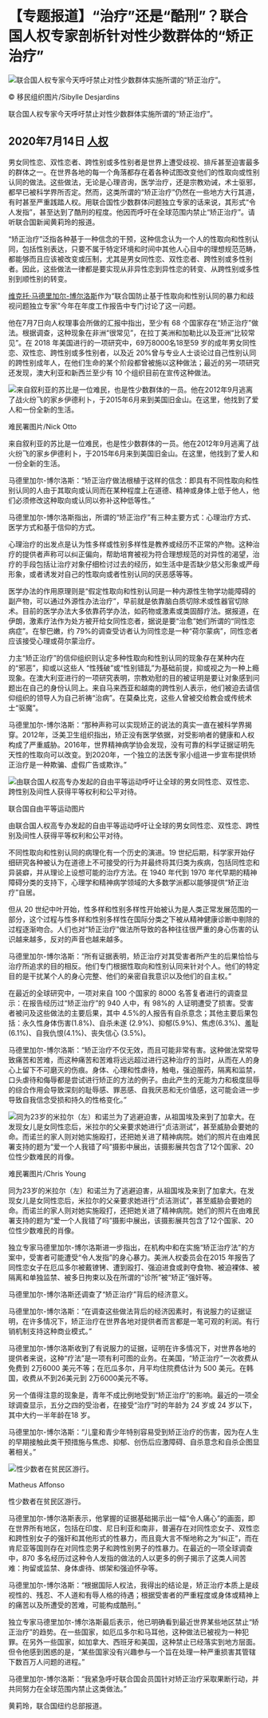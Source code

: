 # 【专题报道】“治疗”还是“酷刑”？联合国人权专家剖析针对性少数群体的“矫正治疗”

![联合国人权专家今天呼吁禁止对性少数群体实施所谓的“矫正治疗”。](https://global.unitednations.entermediadb.net/assets/mediadb/services/module/asset/downloads/preset/Libraries/Production+Library/2020-03-28-IOM-Mauritania-returnee.jpg/image1170x530cropped.jpg)

© 移民组织图片/Sibylle Desjardins

联合国人权专家今天呼吁禁止对性少数群体实施所谓的“矫正治疗”。

## 2020年7月14日 [人权](https://news.un.org/zh/news/topic/human-rights)

男女同性恋、双性恋者、跨性别或多性别者是世界上遭受歧视、排斥甚至迫害最多的群体之一。在世界各地的每一个角落都存在着各种试图改变他们的性取向或性别认同的做法。这些做法，无论是心理咨询，医学治疗，还是宗教劝诫，术士驱邪，都早已被科学界所否定。然而，这类所谓的“矫正治疗”仍然在一些地方大行其道，有时甚至严重践踏人权。用联合国性少数群体问题独立专家的话来说，其形式“令人发指”，甚至达到了酷刑的程度。他因而呼吁在全球范围内禁止“矫正治疗”。请听联合国新闻黄莉玲的报道。

“矫正治疗”泛指各种基于一种信念的干预，这种信念认为一个人的性取向和性别认同，包括性别表达，只要不属于特定环境和时间中其他人心目中的理想规范范畴，都能够而且应该被改变或压制，尤其是男女同性恋、双性恋者、跨性别或多性别者。因此，这些做法一律都是要实现从非异性恋到异性恋的转变、从跨性别或多性别到顺性别的转变。

[维克托·马德里加尔-博尔洛斯](https://www.ohchr.org/EN/Issues/SexualOrientationGender/Pages/VictorMadrigalBorloz.aspx)作为“联合国防止基于性取向和性别认同的暴力和歧视问题独立专家”今年在年度工作报告中专门讨论了这一问题。

他在7月7日向人权理事会所做的汇报中指出，至少有 68 个国家存在“矫正治疗”做法。根据调查，这种现象在非洲“很常见”，在拉丁美洲和加勒比以及亚洲“比较常见”。在 2018 年美国进行的一项研究中，69万8000名18至59 岁的成年男女同性恋、双性恋、跨性别或多性别者，以及近 20%曾与专业人士谈论过自己性别认同的跨性别成年人，在他们生命的某个阶段都曾被施以这种做法；最近的另一项研究还发现，澳大利亚和新西兰至少有 10 个组织目前在宣传这种做法。

![来自叙利亚的苏比是一位难民，也是性少数群体的一员。他在2012年9月逃离了战火纷飞的家乡伊德利卜，于2015年6月来到美国旧金山。在这里，他找到了爱人和一份全新的生活。](https://global.unitednations.entermediadb.net/assets/mediadb/services/module/asset/downloads/preset/assets/2019/06/17-06-19-subhi-san-francisco-lgbt-usa-syria.jpg/image1170x530cropped.jpg)

难民署图片/Nick Otto

来自叙利亚的苏比是一位难民，也是性少数群体的一员。他在2012年9月逃离了战火纷飞的家乡伊德利卜，于2015年6月来到美国旧金山。在这里，他找到了爱人和一份全新的生活。

马德里加尔-博尔洛斯：“矫正治疗做法根植于这样的信念：即具有不同性取向和性别认同的人由于其取向或认同而在某种程度上在道德、精神或身体上低于他人，他们必须修改这种取向或认同以弥补这种低等性。”

马德里加尔-博尔洛斯指出，所谓的“矫正治疗”有三种主要方式：心理治疗方式、医学方式和基于信仰的方式。

心理治疗的出发点是认为性多样或性别多样性是教养或经历不正常的产物。这种治疗的提供者声称可以纠正偏向，帮助培育被视为符合理想规范的对异性的渴望，治疗的手段包括让治疗对象仔细检讨过去的经历，如生活中是否缺少慈父形象或严母形象，或者诱发对自己的性取向或者性别认同的厌恶感等等。

医学办法的作用原理则是“假定性取向和性别认同是一种内源性生物学功能障碍的副产物，可以通过外源性办法治疗”，早前就是依靠脑白质切除术或性器官切除术。目前的医学办法大多依靠药学办法，如药物或激素或类固醇疗法。据报道，在伊朗，激素疗法作为处方被开给女同性恋者，据说是要“治愈”她们所谓的“同性恋病症”。在黎巴嫩，约 79%的调查受访者认为同性恋是一种“荷尔蒙病”，同性恋者应该接受心理或荷尔蒙治疗。

力主“矫正治疗”的信仰组织则认定多种性取向和性别认同的现象存在某种内在的“邪恶”，抑或以这些人 “性残破”或“性别错乱”为基础前提，抑或视之为一种上瘾现象。在澳大利亚进行的一项研究表明，宗教劝慰的目的被证明是要让对象感到问题出在自己的身份认同上。来自马来西亚和越南的跨性别人表示，他们被迫去请信仰组织的领导人为自己祈祷“治病”。在莫桑比克，这些人曾被交给教会或传统术士“驱魔”。

马德里加尔-博尔洛斯：“那种声称可以实现矫正的说法的真实一直在被科学界揭穿。2012年，泛美卫生组织指出，矫正没有医学依据，对受影响者的健康和人权构成了严重威胁。2016年，世界精神病学协会发现，没有可靠的科学证据证明先天性的性取向可以改变。到2020年，一个独立的法医专家小组进一步宣布提供矫正治疗是一种欺骗、虚假广告或欺诈。”

![由联合国人权高专办发起的自由平等运动呼吁让全球的男女同性恋、双性恋、跨性别及间性人获得平等权利和公平对待。](https://global.unitednations.entermediadb.net/assets/mediadb/services/module/asset/downloads/preset/assets/2019/06/06-05-19-idahot-trans-chine.jpg/image1170x530cropped.jpg)

联合国自由平等运动图片

由联合国人权高专办发起的自由平等运动呼吁让全球的男女同性恋、双性恋、跨性别及间性人获得平等权利和公平对待。

不同性取向和性别认同的病理化有一个历史的演进。19 世纪后期，科学家开始仔细研究各种被认为在道德上不可接受的行为并最终将其归类为疾病，包括同性恋和异装癖，并从理论上设想可能的治疗方法。在 1940 年代到 1970 年代早期的精神障碍分类的支持下，心理学和精神病学领域的大多数学派都以能够提供“矫正治疗”自居。

但从 20 世纪中叶开始，性多样和性别多样性开始被认为是人类正常发展范围的一部分，这个过程与性多样和性别多样性在国际分类之下被从精神健康诊断中剔除的过程逐渐吻合。人们也对“矫正治疗”做法所导致的各种往往很严重的身心伤害的认识越来越多，反对的声音也越来越多。

马德里加尔-博尔洛斯：“所有证据表明，矫正治疗对其受害者所产生的后果恰恰与治疗所追求的目的相反。他们专门根据性取向和性别认同来针对个人。他们的特定目的是干扰某个人的身心完整、他们的亲密自我意识以及他们的自主权。”

在最近的全球研究中，一项对来自 100 个国家的 8000 名答复者进行的调查显示：在报告经历过“矫正治疗”的 940 人中，有 98%的 人证明遭受了损害。受害者被问及这些做法的主要后果，其中 4.5%的人报告有自杀意念；其他主要后果包括：永久性身体伤害(1.8%)、自杀未遂 (2.9%)、抑郁(5.9%)、焦虑(6.3%)、羞耻(6.1%)、自我仇恨(4.1%)、丧失信心 (3.5%)。

马德里加尔-博尔洛斯：“矫正治疗不仅无效，而且可能非常有害。这种做法常常导致痛苦和苦难，而这种痛苦和苦难将远远超过进行这种治疗的当时，从而在人的身心上留下不可磨灭的伤痕。身体、心理和性虐待，触电，强迫服药，隔离和监禁，口头虐待和侮辱都是尝试进行矫正的方法的例子。由此产生的无能为力和极度屈辱的综合作用会导致深刻的耻辱感、罪恶感、自我厌恶和无价值感，这可能会进一步导致自我信念受损和持久的性格变化。”

![同为23岁的米拉尔（左）和诺兰为了逃避迫害，从祖国埃及来到了加拿大。在发现女儿是女同性恋后，米拉尔的父亲要求她进行“贞洁测试”，甚至威胁会要她的命。而诺兰的家人则对她实施殴打，还把她关进了精神病院。她们的照片在由难民署支持的题为“爱一个人我错了吗”摄影中展出，该摄影展共包含了12个国家、20位性少数难民的肖像。](https://global.unitednations.entermediadb.net/assets/mediadb/services/module/asset/downloads/preset/assets/2019/06/17-06-19-unhcr-jayu-004-lgbt-refugee.jpg/image1170x530cropped.jpg)

难民署图片/Chris Young

同为23岁的米拉尔（左）和诺兰为了逃避迫害，从祖国埃及来到了加拿大。在发现女儿是女同性恋后，米拉尔的父亲要求她进行“贞洁测试”，甚至威胁会要她的命。而诺兰的家人则对她实施殴打，还把她关进了精神病院。她们的照片在由难民署支持的题为“爱一个人我错了吗”摄影中展出，该摄影展共包含了12个国家、20位性少数难民的肖像。

独立专家马德里加尔-博尔洛斯进一步指出，在机构中和在实施“矫正治疗法”的方案中，受害者可能遭受“令人发指”的身心暴力。美洲人权委员会在2015 年报告了同性恋女子在厄瓜多尔被戴镣铐、遭到殴打、强迫进食或剥夺食物、被迫裸体、被隔离和单独监禁、被多日拘束以及在所谓的“诊所”被“矫正”强奸等。

马德里加尔-博尔洛斯还调查了“矫正治疗”背后的经济意义。

马德里加尔-博尔洛斯：“在调查这些做法背后的经济因素时，有说服力的证据证明，在许多情况下，矫正治疗在世界各地对提供者而言都是一笔可观的利润。有行销机制支持这种商业模式。”

马德里加尔-博尔洛斯收到了有说服力的证据，证明在许多情况下，对世界各地的提供者来说，这种“疗法”是一项有利可图的业务。在美国，“矫正治疗”一次收费从免费到 2万6000 美元不等；在厄瓜多尔，月平均住院费估计为 500 美元。在韩国，收费从不到26美元到 2万6000美元不等。

另一个值得注意的现象是，青年不成比例地受到“矫正治疗”的影响。最近的一项全球调查显示，五分之四的受治者，在接受“治疗”时的年龄为 24 岁或 24 岁以下，其中大约一半年龄在18 岁。

马德里加尔-博尔洛斯：“儿童和青少年特别容易受到矫正治疗的伤害，因为在人生的早期接触此类干预措施与焦虑、抑郁、创伤后应激障碍、自杀意念和自杀企图显著相关。”

![性少数者在贫民区游行。](https://global.unitednations.entermediadb.net/assets/mediadb/services/module/asset/downloads/preset/Libraries/Production+Library/20-02-2020_UN-Rio_Favela-03.jpg/image1170x530cropped.jpg)

Matheus Affonso

性少数者在贫民区游行。

马德里加尔-博尔洛斯表示，他掌握的证据基础揭示出一幅“令人痛心”的画面，即在世界所有地区，包括在印度、尼日利亚和南非，普遍存在对同性恋女子、双性恋和跨性别女子的强奸和其他形式的性暴力，而且竟大言不惭地称之为“纠正”，而在肯尼亚等国则存在对同性恋男子和跨性别男子的性暴力。在最近的一项全球调查中，870 多名经历过这种令人发指的做法的人以更多的例子揭示了这类人间苦难：拘留或监禁、身体虐待、绑架和强迫怀孕等。

马德里加尔-博尔洛斯：“根据国际人权法，我得出的结论是，矫正治疗本质上是歧视性的、残忍、不人道和有辱人格的待遇；根据受害者的严重程度或身体或精神上的痛苦以及所遭受的苦难，可能构成酷刑。”

独立专家马德里加尔-博尔洛斯最后表示，他已明确看到最近世界某些地区禁止“矫正治疗”的趋势。在一些国家，如厄瓜多尔和马耳他，这种做法已被视为一种犯罪。在另外一些国家，如加拿大、西班牙和美国，这种禁止已经落实到地方层面。但令他感到困惑的是，“某些国家没有兴趣参与一个旨在处理一种严重损害其管辖下数百万人问题的进程。”

马德里加尔-博尔洛斯：“我紧急呼吁联合国会员国针对矫正治疗采取果断行动，并共同努力在全球范围内禁止这类做法。”

黄莉玲，联合国纽约总部报道。